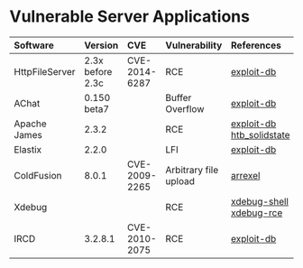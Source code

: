 # Vulnerable Server Applications

| Software | Version  | CVE | Vulnerability     | References | Msf |
| :------- | :------- | :---| :---------------- | :--------- | :-- |
| HttpFileServer  | 2.3x before 2.3c  | CVE-2014-6287 | RCE | [exploit-db](https://www.exploit-db.com/exploits/39161) | exploit/windows/http/rejetto_hfs_exec |
| AChat | 0.150 beta7 | | Buffer Overflow | [exploit-db](https://www.exploit-db.com/exploits/36025) | `exploit/windows/misc/achat_bof` |
| Apache James | 2.3.2   | | RCE | [exploit-db](https://www.exploit-db.com/exploits/35513/) <br> [htb_solidstate](https://dominicbreuker.com/post/htb_solidstate/) |   |
| Elastix | 2.2.0 | | LFI | [exploit-db](https://www.exploit-db.com/exploits/37637) |   |
| ColdFusion | 8.0.1  | CVE-2009-2265 | Arbitrary file upload | [arrexel](https://arrexel.com/coldfusion-8-0-1-arbitrary-file-upload/) | exploit/windows/http/coldfusion_fckeditor |
| Xdebug |   |   | RCE | [xdebug-shell](https://github.com/gteissier/xdebug-shell) <br> [xdebug-rce](https://github.com/vulhub/vulhub/tree/master/php/xdebug-rce_) |   |
| IRCD  | 3.2.8.1 | CVE-2010-2075 | RCE | [exploit-db](https://www.exploit-db.com/exploits/13853) | `exploit/unix/irc/unreal_ircd_3281_backdoor` |
